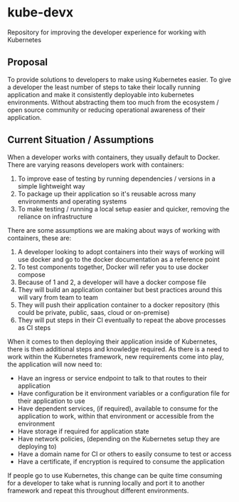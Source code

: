 # kube-devx

Repository for improving the developer experience for working with Kubernetes

## Proposal

To provide solutions to developers to make using Kubernetes easier. To give a developer the least number of steps to take their locally running application and make it consistently deployable into kubernetes environments. Without abstracting them too much from the ecosystem / open source community or reducing operational awareness of their application.

## Current Situation / Assumptions

When a developer works with containers, they usually default to Docker. There are varying reasons developers work with containers:

1. To improve ease of testing by running dependencies / versions in a simple lightweight way
2. To package up their application so it's reusable across many environments and operating systems
3. To make testing / running a local setup easier and quicker, removing the reliance on infrastructure

There are some assumptions we are making about ways of working with containers, these are:

1. A developer looking to adopt containers into their ways of working will use docker and go to the docker documentation as a reference point
2. To test components together, Docker will refer you to use docker compose
3. Because of 1 and 2, a developer will have a docker compose file
4. They will build an application container but best practices around this will vary from team to team
5. They will push their application container to a docker repository (this could be private, public, saas, cloud or on-premise)
6. They will put steps in their CI eventually to repeat the above processes as CI steps

When it comes to then deploying their application inside of Kubernetes, there is then additional steps and knowledge required. As there is a need to work within the Kubernetes framework, new requirements come into play, the application will now need to:

+ Have an ingress or service endpoint to talk to that routes to their application
+ Have configuration be it environment variables or a configuration file for their application to use
+ Have dependent services, (if required), available to consume for the application to work, within that environment or accessible from the environment
+ Have storage if required for application state
+ Have network policies, (depending on the Kubernetes setup they are deploying to)
+ Have a domain name for CI or others to easily consume to test or access
+ Have a certificate, if encryption is required to consume the application

If people go to use Kubernetes, this change can be quite time consuming for a developer to take what is running locally and port it to another framework and repeat this throughout different environments. 



